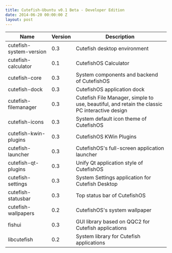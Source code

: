 ```yaml
---
title: Cutefish-Ubuntu v0.1 Beta - Developer Edition
date: 2014-06-20 00:00:00 Z
layout: post
---
```


| Name                    | Version | Description                                                                                   |
|-------------------------|---------|-----------------------------------------------------------------------------------------------|
| cutefish-system-version | 0.3     | Cutefish desktop environment                                                                  |
| cutefish-calculator     | 0.1     | CutefishOS Calculator                                                                         |
| cutefish-core           | 0.3     | System components and backend of CutefishOS                                                   |
| cutefish-dock           | 0.3     | CutefishOS application dock                                                                   |
| cutefish-filemanager    | 0.3     | Cutefish File Manager, simple to use, beautiful, and retain the classic PC interactive design |
| cutefish-icons          | 0.3     | System default icon theme of CutefishOS                                                       |
| cutefish-kwin-plugins   | 0.3     | CutefishOS KWin Plugins                                                                       |
| cutefish-launcher       | 0.3     | CutefishOS's full-screen application launcher                                                 |
| cutefish-qt-plugins     | 0.3     | Unify Qt application style of CutefishOS                                                      |
| cutefish-settings       | 0.3     | System Settings application for Cutefish Desktop                                              |
| cutefish-statusbar      | 0.3     | Top status bar of CutefishOS                                                                  |
| cutefish-wallpapers     | 0.2     | CutefishOS's system wallpaper                                                                 |
| fishui                  | 0.3     | GUI library based on QQC2 for Cutefish applications                                           |
| libcutefish             | 0.2     | System library for Cutefish applications                                                      |